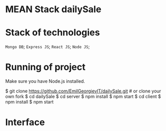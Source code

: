 # MEAN Stack dailySale 


# Stack of technologies


`Mongo DB`;
`Express JS`;
`React JS`;
`Node JS`;

# Running of project

Make sure you have Node.js installed.

$ git clone https://github.com/EmilGeorgievIT/dailySale.git # or clone your own fork
$ cd dailySale
$ cd server
$ npm install
$ npm start
$ cd client
$ npm install
$ npm start

# Interface

